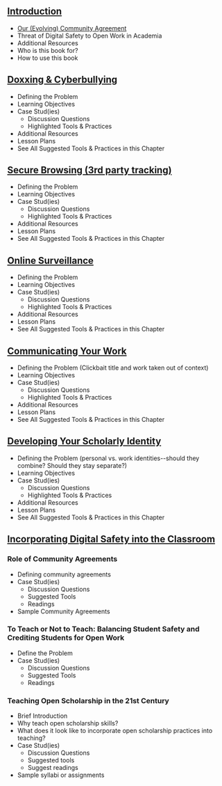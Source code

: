 ## [Introduction](https://github.com/opendigitalsafety/Digital-Safety-for-Open-Researchers/blob/master/TEXT/INTRODUCTION.md)
* [Our (Evolving) Community Agreement](https://github.com/opendigitalsafety/Digital-Safety-for-Open-Researchers/blob/master/CODE_OF_CONDUCT.md)
* Threat of Digital Safety to Open Work in Academia
 * Additional Resources
* Who is this book for?
* How to use this book

## [Doxxing & Cyberbullying](https://github.com/opendigitalsafety/Digital-Safety-for-Open-Researchers/blob/master/TEXT/DOXXING.md)
* Defining the Problem
* Learning Objectives
* Case Stud(ies)
  * Discussion Questions
  * Highlighted Tools & Practices
* Additional Resources
* Lesson Plans
* See All Suggested Tools & Practices in this Chapter

## [Secure Browsing (3rd party tracking)](https://github.com/opendigitalsafety/Digital-Safety-for-Open-Researchers/blob/master/TEXT/SECURE_BROWSING.md)
* Defining the Problem
* Learning Objectives
* Case Stud(ies)
  * Discussion Questions
  * Highlighted Tools & Practices
* Additional Resources
* Lesson Plans
* See All Suggested Tools & Practices in this Chapter

## [Online Surveillance](https://github.com/opendigitalsafety/Digital-Safety-for-Open-Researchers/blob/master/TEXT/SURVEILLANCE.md)
* Defining the Problem
* Learning Objectives
* Case Stud(ies)
  * Discussion Questions
  * Highlighted Tools & Practices
* Additional Resources
* Lesson Plans
* See All Suggested Tools & Practices in this Chapter

## [Communicating Your Work](https://github.com/opendigitalsafety/Digital-Safety-for-Open-Researchers/blob/master/TEXT/COMMUNICATING.md)
* Defining the Problem (Clickbait title and work taken out of context)
* Learning Objectives
* Case Stud(ies)
  * Discussion Questions
  * Highlighted Tools & Practices
* Additional Resources
* Lesson Plans
* See All Suggested Tools & Practices in this Chapter

## [Developing Your Scholarly Identity](https://github.com/opendigitalsafety/Digital-Safety-for-Open-Researchers/blob/master/TEXT/SCHOLARLY_IDENTITY.md)
* Defining the Problem (personal vs. work identities--should they combine? Should they stay separate?)
* Learning Objectives
* Case Stud(ies)
  * Discussion Questions
  * Highlighted Tools & Practices
* Additional Resources
* Lesson Plans
* See All Suggested Tools & Practices in this Chapter

## [Incorporating Digital Safety into the Classroom](https://github.com/opendigitalsafety/Digital-Safety-for-Open-Researchers/blob/master/TEXT/DIGITAL_SAFETY_CLASSROOM.md)

### Role of Community Agreements
* Defining community agreements
* Case Stud(ies)
  * Discussion Questions
  * Suggested Tools
  * Readings
* Sample Community Agreements

### To Teach or Not to Teach:  Balancing Student Safety and Crediting Students for Open Work
* Define the Problem
* Case Stud(ies)
  * Discussion Questions
  * Suggested Tools
  * Readings

### Teaching Open Scholarship in the 21st Century
* Brief Introduction
 * Why teach open scholarship skills?
 * What does it look like to incorporate open scholarship practices into teaching?
* Case Stud(ies) 
  * Discussion Questions
  * Suggested tools
  * Suggest readings
* Sample syllabi or assignments
 
